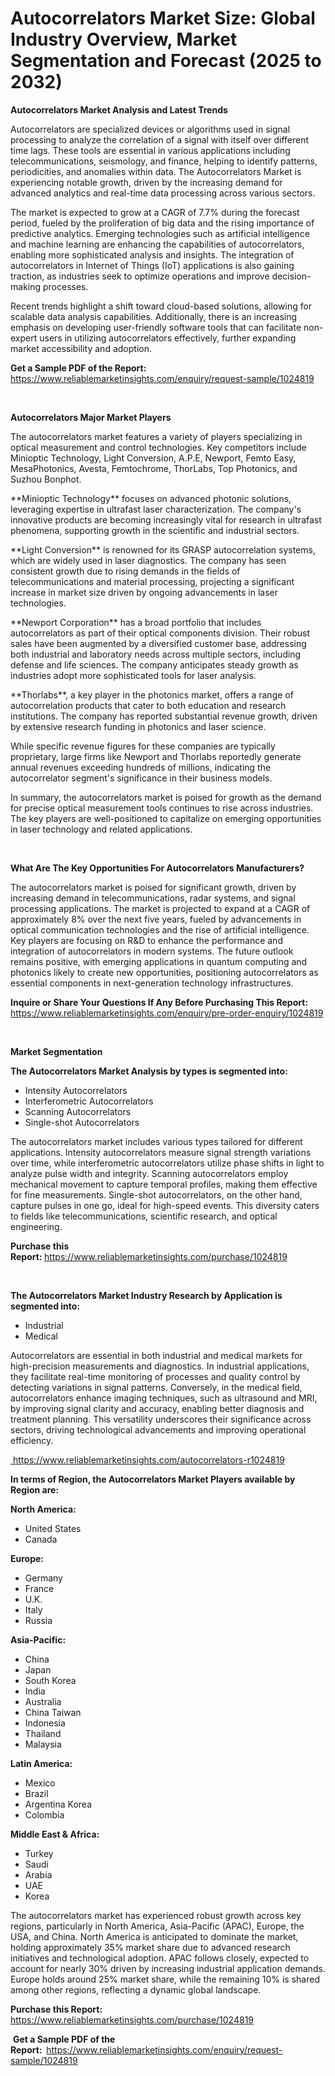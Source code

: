 <p><h1>Autocorrelators Market Size: Global Industry Overview, Market Segmentation and Forecast (2025 to 2032)</h1></p><p><strong>Autocorrelators Market Analysis and Latest Trends</strong></p>
<p><p>Autocorrelators are specialized devices or algorithms used in signal processing to analyze the correlation of a signal with itself over different time lags. These tools are essential in various applications including telecommunications, seismology, and finance, helping to identify patterns, periodicities, and anomalies within data. The Autocorrelators Market is experiencing notable growth, driven by the increasing demand for advanced analytics and real-time data processing across various sectors.</p><p>The market is expected to grow at a CAGR of 7.7% during the forecast period, fueled by the proliferation of big data and the rising importance of predictive analytics. Emerging technologies such as artificial intelligence and machine learning are enhancing the capabilities of autocorrelators, enabling more sophisticated analysis and insights. The integration of autocorrelators in Internet of Things (IoT) applications is also gaining traction, as industries seek to optimize operations and improve decision-making processes.</p><p>Recent trends highlight a shift toward cloud-based solutions, allowing for scalable data analysis capabilities. Additionally, there is an increasing emphasis on developing user-friendly software tools that can facilitate non-expert users in utilizing autocorrelators effectively, further expanding market accessibility and adoption.</p></p>
<p><strong>Get a Sample PDF of the Report:&nbsp;</strong> <a href="https://www.reliablemarketinsights.com/enquiry/request-sample/1024819?utm_campaign=2441&utm_medium=2&utm_source=Github&utm_content=ia&utm_term=17042025&utm_id=autocorrelators">https://www.reliablemarketinsights.com/enquiry/request-sample/1024819</a></p>
<p>&nbsp;</p>
<p><strong>Autocorrelators Major Market Players</strong></p>
<p><p>The autocorrelators market features a variety of players specializing in optical measurement and control technologies. Key competitors include Minioptic Technology, Light Conversion, A.P.E, Newport, Femto Easy, MesaPhotonics, Avesta, Femtochrome, ThorLabs, Top Photonics, and Suzhou Bonphot. </p><p>**Minioptic Technology** focuses on advanced photonic solutions, leveraging expertise in ultrafast laser characterization. The company's innovative products are becoming increasingly vital for research in ultrafast phenomena, supporting growth in the scientific and industrial sectors.</p><p>**Light Conversion** is renowned for its GRASP autocorrelation systems, which are widely used in laser diagnostics. The company has seen consistent growth due to rising demands in the fields of telecommunications and material processing, projecting a significant increase in market size driven by ongoing advancements in laser technologies.</p><p>**Newport Corporation** has a broad portfolio that includes autocorrelators as part of their optical components division. Their robust sales have been augmented by a diversified customer base, addressing both industrial and laboratory needs across multiple sectors, including defense and life sciences. The company anticipates steady growth as industries adopt more sophisticated tools for laser analysis.</p><p>**Thorlabs**, a key player in the photonics market, offers a range of autocorrelation products that cater to both education and research institutions. The company has reported substantial revenue growth, driven by extensive research funding in photonics and laser science.</p><p>While specific revenue figures for these companies are typically proprietary, large firms like Newport and Thorlabs reportedly generate annual revenues exceeding hundreds of millions, indicating the autocorrelator segment's significance in their business models. </p><p>In summary, the autocorrelators market is poised for growth as the demand for precise optical measurement tools continues to rise across industries. The key players are well-positioned to capitalize on emerging opportunities in laser technology and related applications.</p></p>
<p>&nbsp;</p>
<p><strong>What Are The Key Opportunities For Autocorrelators Manufacturers?</strong></p>
<p><p>The autocorrelators market is poised for significant growth, driven by increasing demand in telecommunications, radar systems, and signal processing applications. The market is projected to expand at a CAGR of approximately 8% over the next five years, fueled by advancements in optical communication technologies and the rise of artificial intelligence. Key players are focusing on R&D to enhance the performance and integration of autocorrelators in modern systems. The future outlook remains positive, with emerging applications in quantum computing and photonics likely to create new opportunities, positioning autocorrelators as essential components in next-generation technology infrastructures.</p></p>
<p><strong>Inquire or Share Your Questions If Any Before Purchasing This Report:</strong> <a href="https://www.reliablemarketinsights.com/enquiry/pre-order-enquiry/1024819?utm_campaign=2441&utm_medium=2&utm_source=Github&utm_content=ia&utm_term=17042025&utm_id=autocorrelators">https://www.reliablemarketinsights.com/enquiry/pre-order-enquiry/1024819</a></p>
<p>&nbsp;</p>
<p><strong>Market Segmentation</strong></p>
<p><strong>The Autocorrelators Market Analysis by types is segmented into:</strong></p>
<p><ul><li>Intensity Autocorrelators</li><li>Interferometric Autocorrelators</li><li>Scanning Autocorrelators</li><li>Single-shot Autocorrelators</li></ul></p>
<p><p>The autocorrelators market includes various types tailored for different applications. Intensity autocorrelators measure signal strength variations over time, while interferometric autocorrelators utilize phase shifts in light to analyze pulse width and integrity. Scanning autocorrelators employ mechanical movement to capture temporal profiles, making them effective for fine measurements. Single-shot autocorrelators, on the other hand, capture pulses in one go, ideal for high-speed events. This diversity caters to fields like telecommunications, scientific research, and optical engineering.</p></p>
<p><strong>Purchase this Report:&nbsp;</strong><a href="https://www.reliablemarketinsights.com/purchase/1024819?utm_campaign=2441&utm_medium=2&utm_source=Github&utm_content=ia&utm_term=17042025&utm_id=autocorrelators">https://www.reliablemarketinsights.com/purchase/1024819</a></p>
<p>&nbsp;</p>
<p><strong>The Autocorrelators Market Industry Research by Application is segmented into:</strong></p>
<p><ul><li>Industrial</li><li>Medical</li></ul></p>
<p><p>Autocorrelators are essential in both industrial and medical markets for high-precision measurements and diagnostics. In industrial applications, they facilitate real-time monitoring of processes and quality control by detecting variations in signal patterns. Conversely, in the medical field, autocorrelators enhance imaging techniques, such as ultrasound and MRI, by improving signal clarity and accuracy, enabling better diagnosis and treatment planning. This versatility underscores their significance across sectors, driving technological advancements and improving operational efficiency.</p></p>
<p><a href="https://www.reliablemarketinsights.com/autocorrelators-r1024819?utm_campaign=2441&utm_medium=2&utm_source=Github&utm_content=ia&utm_term=17042025&utm_id=autocorrelators">&nbsp;https://www.reliablemarketinsights.com/autocorrelators-r1024819</a></p>
<p><strong>In terms of Region, the Autocorrelators Market Players available by Region are:</strong></p>
<p>
    <p> <strong> North America: </strong>
        <ul>
            <li>United States</li>
            <li>Canada</li>
        </ul>
        </p> 
    <p> <strong> Europe: </strong>
        <ul>
            <li>Germany</li>
            <li>France</li>
            <li>U.K.</li>
            <li>Italy</li>
            <li>Russia</li>
        </ul>
        </p> 
    <p> <strong> Asia-Pacific: </strong>
        <ul>
            <li>China</li>
            <li>Japan</li>
            <li>South Korea</li>
            <li>India</li>
            <li>Australia</li>
            <li>China Taiwan</li>
            <li>Indonesia</li>
            <li>Thailand</li>
            <li>Malaysia</li>
        </ul>
        </p> 
    <p> <strong> Latin America: </strong>
        <ul>
            <li>Mexico</li>
            <li>Brazil</li>
            <li>Argentina Korea</li>
            <li>Colombia</li>
        </ul>
        </p> 
    <p> <strong> Middle East & Africa: </strong>
        <ul>
            <li>Turkey</li>
            <li>Saudi</li>
            <li>Arabia</li>
            <li>UAE</li>
            <li>Korea</li>
        </ul>
    </p>
    </p>
<p><p>The autocorrelators market has experienced robust growth across key regions, particularly in North America, Asia-Pacific (APAC), Europe, the USA, and China. North America is anticipated to dominate the market, holding approximately 35% market share due to advanced research initiatives and technological adoption. APAC follows closely, expected to account for nearly 30% driven by increasing industrial application demands. Europe holds around 25% market share, while the remaining 10% is shared among other regions, reflecting a dynamic global landscape.</p></p>
<p><strong>Purchase this Report: </strong><a href="https://www.reliablemarketinsights.com/purchase/1024819?utm_campaign=2441&utm_medium=2&utm_source=Github&utm_content=ia&utm_term=17042025&utm_id=autocorrelators">https://www.reliablemarketinsights.com/purchase/1024819</a></p>
<p>&nbsp;<strong>Get a Sample PDF of the Report:&nbsp;&nbsp;</strong><a href="https://www.reliablemarketinsights.com/enquiry/request-sample/1024819?utm_campaign=2441&utm_medium=2&utm_source=Github&utm_content=ia&utm_term=17042025&utm_id=autocorrelators">https://www.reliablemarketinsights.com/enquiry/request-sample/1024819</a></p>
<p><strong></strong></p>
<p><p></p><p></p><p></p></p>